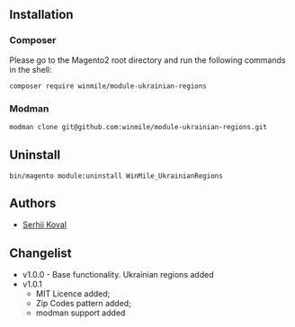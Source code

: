 ## Installation

### Composer

Please go to the Magento2 root directory and run the following commands in the shell:

```
composer require winmile/module-ukrainian-regions
```

### Modman

```bash
modman clone git@github.com:winmile/module-ukrainian-regions.git
```

## Uninstall

```
bin/magento module:uninstall WinMile_UkrainianRegions
```

## Authors

* [Serhii Koval](sergiy.koval@gmail.com)

## Changelist

- v1.0.0 - Base functionality. Ukrainian regions added
- v1.0.1
    - MIT Licence added;
    - Zip Codes pattern added;
    - modman support added
